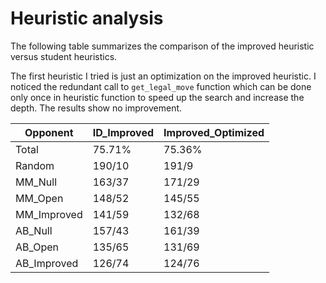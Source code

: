 
# Heuristic analysis

The following table summarizes the comparison of the improved heuristic versus student heuristics.

The first heuristic I tried is just an optimization on the improved heuristic. I noticed the redundant call to `get_legal_move` function which can be done only once in heuristic function to speed up the search and increase the depth. The results show no improvement.

Opponent | ID_Improved | Improved_Optimized
------- | ---------- | ---------
Total | 75.71%   | 75.36%
Random | 190/10 | 191/9
MM_Null | 163/37 | 171/29
MM_Open | 148/52 | 145/55
MM_Improved | 141/59 | 132/68
AB_Null | 157/43 | 161/39
AB_Open | 135/65 | 131/69
AB_Improved | 126/74 | 124/76
